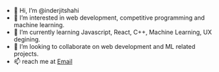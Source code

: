 - 👋 Hi, I’m @inderjitshahi
- 👀 I’m interested in web development, competitive programming and machine learning.
- 🌱 I’m currently learning Javascript, React, C++, Machine Learning, UX degining.
- 💞️ I’m looking to collaborate on web development and ML related projects.
- 📫  reach me at [Email](inderjeetkncs@gmail.com)

<!---
inderjitshahi/inderjitshahi is a ✨ special ✨ repository because its `README.md` (this file) appears on your GitHub profile.
You can click the Preview link to take a look at your changes.
--->
